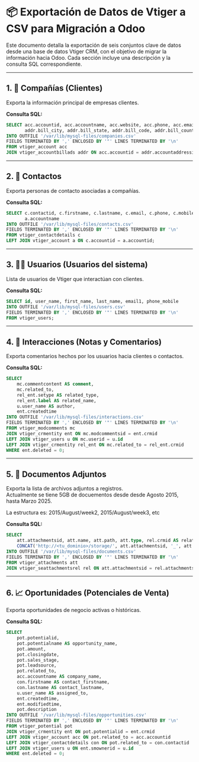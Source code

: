 # 📦 Exportación de Datos de Vtiger a CSV para Migración a Odoo

Este documento detalla la exportación de seis conjuntos clave de datos desde una base de datos Vtiger CRM, con el objetivo de migrar la información hacia Odoo. Cada sección incluye una descripción y la consulta SQL correspondiente.

---

## 1. 🏢 Compañías (Clientes)

Exporta la información principal de empresas clientes.

**Consulta SQL:**

```sql
SELECT acc.accountid, acc.accountname, acc.website, acc.phone, acc.email1, acc.email2, acc.otherphone, acc.fax,
       addr.bill_city, addr.bill_state, addr.bill_code, addr.bill_country
INTO OUTFILE '/var/lib/mysql-files/companies.csv'
FIELDS TERMINATED BY ',' ENCLOSED BY '"' LINES TERMINATED BY '\n'
FROM vtiger_account acc
JOIN vtiger_accountbillads addr ON acc.accountid = addr.accountaddressid;
```

---

## 2. 👤 Contactos

Exporta personas de contacto asociadas a compañías.

**Consulta SQL:**

```sql
SELECT c.contactid, c.firstname, c.lastname, c.email, c.phone, c.mobile, c.accountid,
       a.accountname
INTO OUTFILE '/var/lib/mysql-files/contacts.csv'
FIELDS TERMINATED BY ',' ENCLOSED BY '"' LINES TERMINATED BY '\n'
FROM vtiger_contactdetails c
LEFT JOIN vtiger_account a ON c.accountid = a.accountid;
```

---

## 3. 👨‍💼 Usuarios (Usuarios del sistema)

Lista de usuarios de Vtiger que interactúan con clientes.

**Consulta SQL:**

```sql
SELECT id, user_name, first_name, last_name, email1, phone_mobile
INTO OUTFILE '/var/lib/mysql-files/users.csv'
FIELDS TERMINATED BY ',' ENCLOSED BY '"' LINES TERMINATED BY '\n'
FROM vtiger_users;
```

---

## 4. 💬 Interacciones (Notas y Comentarios)

Exporta comentarios hechos por los usuarios hacia clientes o contactos.

**Consulta SQL:**

```sql
SELECT 
    mc.commentcontent AS comment,
    mc.related_to,
    rel_ent.setype AS related_type,
    rel_ent.label AS related_name,
    u.user_name AS author,
    ent.createdtime
INTO OUTFILE '/var/lib/mysql-files/interactions.csv'
FIELDS TERMINATED BY ',' ENCLOSED BY '"' LINES TERMINATED BY '\n'
FROM vtiger_modcomments mc
JOIN vtiger_crmentity ent ON mc.modcommentsid = ent.crmid
LEFT JOIN vtiger_users u ON mc.userid = u.id
LEFT JOIN vtiger_crmentity rel_ent ON mc.related_to = rel_ent.crmid
WHERE ent.deleted = 0;
```

---

## 5. 📎 Documentos Adjuntos

Exporta la lista de archivos adjuntos a registros.<br>
Actualmente se tiene  5GB de docuementos desde desde Agosto 2015, hasta Marzo 2025.

La estructura es: 2015/August/week2, 2015/August/week3, etc

**Consulta SQL:**

```sql
SELECT 
    att.attachmentsid, att.name, att.path, att.type, rel.crmid AS related_to,
    CONCAT('http://<tu_dominio>/storage/', att.attachmentsid, '_', att.name) AS download_link
INTO OUTFILE '/var/lib/mysql-files/documents.csv'
FIELDS TERMINATED BY ',' ENCLOSED BY '"' LINES TERMINATED BY '\n'
FROM vtiger_attachments att
JOIN vtiger_seattachmentsrel rel ON att.attachmentsid = rel.attachmentsid;
```

---

## 6. 📈 Oportunidades (Potenciales de Venta)

Exporta oportunidades de negocio activas o históricas.

**Consulta SQL:**

```sql
SELECT 
    pot.potentialid,
    pot.potentialname AS opportunity_name,
    pot.amount,
    pot.closingdate,
    pot.sales_stage,
    pot.leadsource,
    pot.related_to,
    acc.accountname AS company_name,
    con.firstname AS contact_firstname,
    con.lastname AS contact_lastname,
    u.user_name AS assigned_to,
    ent.createdtime,
    ent.modifiedtime,
    pot.description
INTO OUTFILE '/var/lib/mysql-files/opportunities.csv'
FIELDS TERMINATED BY ',' ENCLOSED BY '"' LINES TERMINATED BY '\n'
FROM vtiger_potential pot
JOIN vtiger_crmentity ent ON pot.potentialid = ent.crmid
LEFT JOIN vtiger_account acc ON pot.related_to = acc.accountid
LEFT JOIN vtiger_contactdetails con ON pot.related_to = con.contactid
LEFT JOIN vtiger_users u ON ent.smownerid = u.id
WHERE ent.deleted = 0;
```
